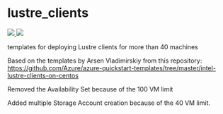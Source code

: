 # lustre_clients

<a href="https://portal.azure.com/#create/Microsoft.Template/uri/https%3A%2F%2Fraw.githubusercontent.com%2Fgrandparoach%2Fmaster%2Flustre_clients%2Fazuredeploy.json" target="_blank">
    <img src="http://azuredeploy.net/deploybutton.png"/>
</a>
<a href="http://armviz.io/#/?load=https%3A%2F%2Fraw.githubusercontent.com%2Fgrandparoach%2Fmaster%2Flustre_clients%2Fazuredeploy.json" target="_blank">
    <img src="http://armviz.io/visualizebutton.png"/>
</a>


templates for deploying Lustre clients for more than 40 machines

Based on the templates by Arsen Vladimirskiy from this repository:
https://github.com/Azure/azure-quickstart-templates/tree/master/intel-lustre-clients-on-centos 

Removed the Availability Set because of the 100 VM limit

Added multiple Storage Account creation because of the 40 VM limit.
